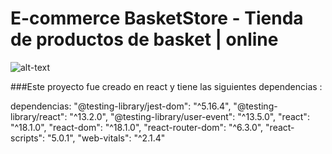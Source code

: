 # E-commerce BasketStore - Tienda de productos de basket | online

![alt-text](https://im4.ezgif.com/tmp/ezgif-4-7f6ef31c59.gif)



###Este proyecto fue creado en react y tiene las siguientes dependencias :

dependencias:
    "@testing-library/jest-dom": "^5.16.4",
    "@testing-library/react": "^13.2.0",
    "@testing-library/user-event": "^13.5.0",
    "react": "^18.1.0",
    "react-dom": "^18.1.0",
    "react-router-dom": "^6.3.0",
    "react-scripts": "5.0.1",
    "web-vitals": "^2.1.4"
